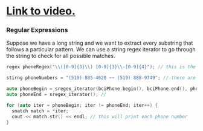 # [Link to video.](https://www.youtube.com/watch?v=lmrjGtq1-1A&list=PLVD25niNi0Bklbh7Po--kFFLXFxxoIDUJ)

### Regular Expressions

Suppose we have a long string and we want to extract every substring that follows a particular pattern. We can use a string regex iterator to go through the string to check for all possible matches.

```cpp
regex phoneRegex("\\([0-9]{3}\\) [0-9]{3}\\-[0-9]{4}"); // this is the pattern for phone numbers that looks like this: (___) ___-___

stirng phoneNumbers = "(519) 885-4620 ~~ (519) 888-9749"; // there are two phone numbers in here we want to extract

auto phoneBegin = sregex_iterator(bciPhone.begin(), bciPhone.end(), phoneRegex);
auto phoneEnd = sregex_iterator(); //

for (auto iter = phoneBegin; iter != phoneEnd; iter++) {
  smatch match = *iter;
  cout << match.str() << endl; // this will print each phone number
}
```
